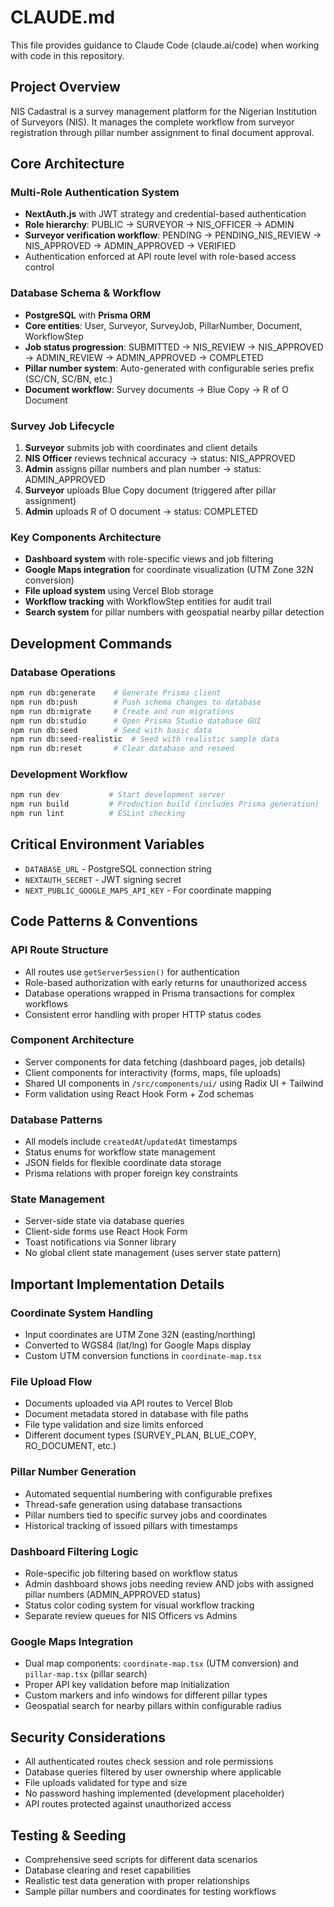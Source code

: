 # CLAUDE.md

This file provides guidance to Claude Code (claude.ai/code) when working with code in this repository.

## Project Overview

NIS Cadastral is a survey management platform for the Nigerian Institution of Surveyors (NIS). It manages the complete workflow from surveyor registration through pillar number assignment to final document approval.

## Core Architecture

### Multi-Role Authentication System
- **NextAuth.js** with JWT strategy and credential-based authentication
- **Role hierarchy**: PUBLIC → SURVEYOR → NIS_OFFICER → ADMIN
- **Surveyor verification workflow**: PENDING → PENDING_NIS_REVIEW → NIS_APPROVED → ADMIN_APPROVED → VERIFIED
- Authentication enforced at API route level with role-based access control

### Database Schema & Workflow
- **PostgreSQL** with **Prisma ORM** 
- **Core entities**: User, Surveyor, SurveyJob, PillarNumber, Document, WorkflowStep
- **Job status progression**: SUBMITTED → NIS_REVIEW → NIS_APPROVED → ADMIN_REVIEW → ADMIN_APPROVED → COMPLETED
- **Pillar number system**: Auto-generated with configurable series prefix (SC/CN, SC/BN, etc.)
- **Document workflow**: Survey documents → Blue Copy → R of O Document

### Survey Job Lifecycle
1. **Surveyor** submits job with coordinates and client details
2. **NIS Officer** reviews technical accuracy → status: NIS_APPROVED
3. **Admin** assigns pillar numbers and plan number → status: ADMIN_APPROVED  
4. **Surveyor** uploads Blue Copy document (triggered after pillar assignment)
5. **Admin** uploads R of O document → status: COMPLETED

### Key Components Architecture
- **Dashboard system** with role-specific views and job filtering
- **Google Maps integration** for coordinate visualization (UTM Zone 32N conversion)
- **File upload system** using Vercel Blob storage
- **Workflow tracking** with WorkflowStep entities for audit trail
- **Search system** for pillar numbers with geospatial nearby pillar detection

## Development Commands

### Database Operations
```bash
npm run db:generate    # Generate Prisma client
npm run db:push        # Push schema changes to database
npm run db:migrate     # Create and run migrations
npm run db:studio      # Open Prisma Studio database GUI
npm run db:seed        # Seed with basic data
npm run db:seed-realistic  # Seed with realistic sample data
npm run db:reset       # Clear database and reseed
```

### Development Workflow
```bash
npm run dev           # Start development server
npm run build         # Production build (includes Prisma generation)
npm run lint          # ESLint checking
```

## Critical Environment Variables
- `DATABASE_URL` - PostgreSQL connection string
- `NEXTAUTH_SECRET` - JWT signing secret
- `NEXT_PUBLIC_GOOGLE_MAPS_API_KEY` - For coordinate mapping

## Code Patterns & Conventions

### API Route Structure
- All routes use `getServerSession()` for authentication
- Role-based authorization with early returns for unauthorized access
- Database operations wrapped in Prisma transactions for complex workflows
- Consistent error handling with proper HTTP status codes

### Component Architecture
- Server components for data fetching (dashboard pages, job details)
- Client components for interactivity (forms, maps, file uploads)
- Shared UI components in `/src/components/ui/` using Radix UI + Tailwind
- Form validation using React Hook Form + Zod schemas

### Database Patterns
- All models include `createdAt`/`updatedAt` timestamps
- Status enums for workflow state management
- JSON fields for flexible coordinate data storage
- Prisma relations with proper foreign key constraints

### State Management
- Server-side state via database queries
- Client-side forms use React Hook Form
- Toast notifications via Sonner library
- No global client state management (uses server state pattern)

## Important Implementation Details

### Coordinate System Handling
- Input coordinates are UTM Zone 32N (easting/northing)
- Converted to WGS84 (lat/lng) for Google Maps display
- Custom UTM conversion functions in `coordinate-map.tsx`

### File Upload Flow
- Documents uploaded via API routes to Vercel Blob
- Document metadata stored in database with file paths
- File type validation and size limits enforced
- Different document types (SURVEY_PLAN, BLUE_COPY, RO_DOCUMENT, etc.)

### Pillar Number Generation
- Automated sequential numbering with configurable prefixes
- Thread-safe generation using database transactions
- Pillar numbers tied to specific survey jobs and coordinates
- Historical tracking of issued pillars with timestamps

### Dashboard Filtering Logic
- Role-specific job filtering based on workflow status
- Admin dashboard shows jobs needing review AND jobs with assigned pillar numbers (ADMIN_APPROVED status)
- Status color coding system for visual workflow tracking
- Separate review queues for NIS Officers vs Admins

### Google Maps Integration
- Dual map components: `coordinate-map.tsx` (UTM conversion) and `pillar-map.tsx` (pillar search)
- Proper API key validation before map initialization
- Custom markers and info windows for different pillar types
- Geospatial search for nearby pillars within configurable radius

## Security Considerations
- All authenticated routes check session and role permissions
- Database queries filtered by user ownership where applicable
- File uploads validated for type and size
- No password hashing implemented (development placeholder)
- API routes protected against unauthorized access

## Testing & Seeding
- Comprehensive seed scripts for different data scenarios
- Database clearing and reset capabilities
- Realistic test data generation with proper relationships
- Sample pillar numbers and coordinates for testing workflows